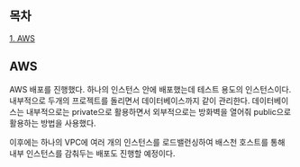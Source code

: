 ## 목차
[1. AWS](#aws)   

## AWS
AWS 배포를 진행했다. 하나의 인스턴스 안에 배포했는데 테스트 용도의 인스턴스이다. 내부적으로 두개의 프로젝트를 돌리면서 데이터베이스까지 같이 관리한다. 데이터베이스는 내부적으로는 private으로 활용하면서 외부적으로는 방화벽을 열어줘 public으로 활용하는 방법을 사용했다.

이후에는 하나의 VPC에 여러 개의 인스턴스를 로드밸런싱하여 배스천 호스트를 통해 내부 인스턴스를 감춰두는 배포도 진행할 예정이다.